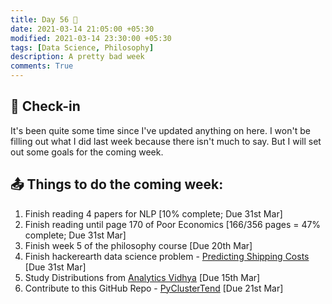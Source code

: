 ```yaml
---
title: Day 56 🌭
date: 2021-03-14 21:05:00 +05:30
modified: 2021-03-14 23:30:00 +05:30
tags: [Data Science, Philosophy]
description: A pretty bad week
comments: True
---
```


## 📩 Check-in

It's been quite some time since I've updated anything on here. I won't be filling out what I did last week because there isn't much to say. But I will set out some goals for the coming week.

## 📤 Things to do the coming week:

1. Finish reading 4 papers for NLP [10% complete; Due 31st Mar]
2. Finish reading until page 170 of Poor Economics [166/356 pages = 47% complete; Due 31st Mar]
3. Finish week 5 of the philosophy course [Due 20th Mar]
4. Finish hackerearth data science problem - <a href="https://www.hackerearth.com/challenges/competitive/hackerearth-machine-learning-challenge-predict-shipping-cost/" rel="noopener" target="_blank">Predicting Shipping Costs</a> [Due 31st Mar]
5. Study Distributions from <a href="https://www.analyticsvidhya.com/blog/2017/09/6-probability-distributions-data-science/" rel="noopener" target="_blank">Analytics Vidhya</a> [Due 15th Mar]
6. Contribute to this GitHub Repo - <a href="https://github.com/lachhebo/pyclustertend" rel="noopener" target="_blank">PyClusterTend</a> [Due 21st Mar]